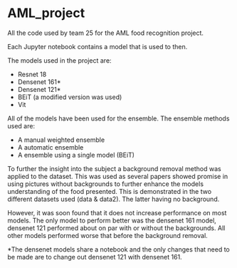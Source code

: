# AML_project

All the code used by team 25 for the AML food recognition project.

Each Jupyter notebook contains a model that is used to then.

The models used in the project are:
- Resnet 18
- Densenet 161*
- Densenet 121*
- BEiT (a modified version was used)
- Vit

All of the models have been used for the ensemble. The ensemble methods used are:
- A manual weighted ensemble
- A automatic ensemble
- A ensemble using a single model (BEiT)

To further the insight into the subject a background removal method was applied to the dataset. This was used as several papers showed promise in using pictures without backgrounds to further enhance the models understanding of the food presented. This is demonstrated in the two different datasets used (data & data2). The latter having no background.

However, it was soon found that it does not increase performance on most models. The only model to perform better was the densenet 161 model, densenet 121 performed about on par with or without the backgrounds. All other models performed worse that before the background removal.

*The densenet models share a notebook and the only changes that need to be made are to change out densenet 121 with densenet 161.
